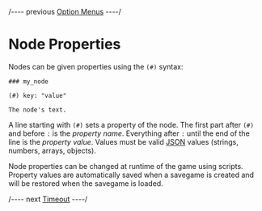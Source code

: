 
/---- previous
[Option Menus](options-menus.md)
----/

# Node Properties

Nodes can be given properties using the `(#)` syntax:

```toothrot
### my_node

(#) key: "value"

The node's text.
```

A line starting with `(#)` sets a property of the node. The first part after `(#)` and
before `:` is the *property name*. Everything after `:` until the end of the line is the
*property value*. Values must be valid [JSON](http://json.org) values
(strings, numbers, arrays, objects).

Node properties can be changed at runtime of the game using scripts. Property values are
automatically saved when a savegame is created and will be restored when the savegame is
loaded.

/---- next
[Timeout](timeout.md)
----/
